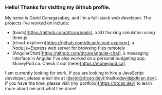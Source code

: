 ### Hello! Thanks for visiting my Github profile.
My name is David Canagasabey, and I'm a full-stack web developer. The projects I've worked on include:
* (boids)[https://github.com/dtcan/boids], a 3D flocking simulation using three.js
* (cloud-explorer)[https://github.com/dtcan/cloud-explorer], a Node.js+Express web server for browsing files remotely
* (AngularChat)[https://github.com/dtcan/angular-chat], a messaging interface in Angular
I've also worked on a personal budgeting app, MoneyPod.ca. Check it out (here)[https://moneypod.ca].

I am currently looking for work. If you are looking to hire a JavaScript developer, please email me at (david@dtcan.dev)[mailto:david@dtcan.dev].
If you have the time, please visit (my portfolio)[https://dtcan.dev] to learn more about me and what I've done!
